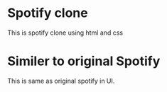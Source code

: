 # Spotify clone

This is spotify clone using html and css

# Similer to original Spotify

This is same as original spotify
in UI.




